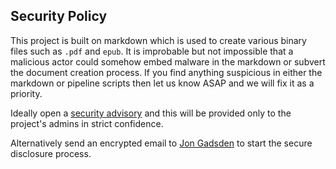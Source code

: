 ## Security Policy

This project is built on markdown which is used to create various binary files such as `.pdf` and `epub`.
It is improbable but not impossible that a malicious actor could somehow embed malware in the markdown or subvert the document creation process. 
If you find anything suspicious in either the markdown or pipeline scripts then let us know ASAP and we will fix it as a priority.

Ideally open a [security advisory][advisory] and this will be provided only to the project's admins in strict confidence.

Alternatively send an encrypted email to [Jon Gadsden][mail] to start the secure disclosure process.

[advisory]: https://github.com/OWASP/secure-coding-practices-quick-reference-guide/security/advisories/new
[mail]: https://flowcrypt.com/me/jongadsden
